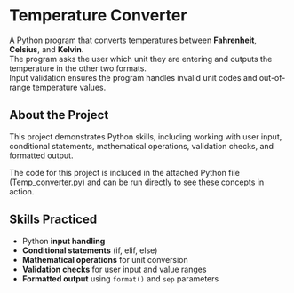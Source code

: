 # Temperature Converter
A Python program that converts temperatures between **Fahrenheit**, **Celsius**, and **Kelvin**.  
The program asks the user which unit they are entering and outputs the temperature in the other two formats.  
Input validation ensures the program handles invalid unit codes and out-of-range temperature values.

## About the Project
This project demonstrates Python skills, including working with user input, conditional statements, mathematical operations, validation checks, and formatted output.  

The code for this project is included in the attached Python file (Temp_converter.py) and can be run directly to see these concepts in action.


## Skills Practiced
- Python **input handling**  
- **Conditional statements** (if, elif, else)  
- **Mathematical operations** for unit conversion  
- **Validation checks** for user input and value ranges  
- **Formatted output** using `format()` and `sep` parameters  
